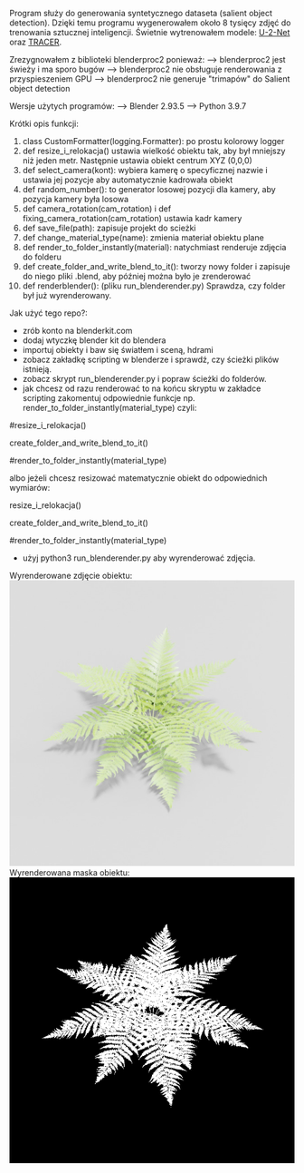 Program służy do generowania syntetycznego dataseta (salient object detection).
Dzięki temu programu wygenerowałem około 8 tysięcy zdjęć do trenowania sztucznej inteligencji. Świetnie wytrenowałem modele: [U-2-Net](https://github.com/xuebinqin/U-2-Net "U-2-Net") oraz [TRACER](https://github.com/Karel911/TRACER "TRACER"). 

Zrezygnowałem z biblioteki blenderproc2 ponieważ:
--> blenderproc2 jest świeży i ma sporo bugów
--> blenderproc2 nie obsługuje renderowania z przyspieszeniem GPU
--> blenderproc2 nie generuje "trimapów" do Salient object detection

Wersje użytych programów:
--> Blender 2.93.5
--> Python 3.9.7

Krótki opis funkcji:
1) class CustomFormatter(logging.Formatter):
po prostu kolorowy logger
2) def resize_i_relokacja()
ustawia wielkość obiektu tak, aby był mniejszy niż jeden metr. Następnie ustawia obiekt centrum XYZ (0,0,0)
3) def select_camera(kont):
wybiera kamerę o specyficznej nazwie i ustawia jej pozycje aby automatycznie kadrowała obiekt
4) def random_number():
to generator losowej pozycji dla kamery, aby pozycja kamery była losowa
5) def camera_rotation(cam_rotation) i def fixing_camera_rotation(cam_rotation)
ustawia kadr kamery
6) def save_file(path):
zapisuje projekt do scieżki
7) def change_material_type(name):
zmienia materiał obiektu plane
8) def render_to_folder_instantly(material):
natychmiast renderuje zdjęcia do folderu
9) def create_folder_and_write_blend_to_it():
tworzy nowy folder i zapisuje do niego pliki .blend, aby później można było je zrenderować
10) def renderblender(): (pliku run_blenderender.py)
Sprawdza, czy folder był już wyrenderowany.

Jak użyć tego repo?:
- zrób konto na blenderkit.com
- dodaj wtyczkę blender kit do blendera
- importuj obiekty i baw się światłem i sceną, hdrami
- zobacz zakładkę scripting w blenderze i sprawdź, czy ścieżki plików istnieją.
- zobacz skrypt run_blenderender.py i popraw ścieżki do folderów.
- jak chcesz od razu renderować to na końcu skryptu w zakładce scripting zakomentuj odpowiednie funkcje np. render_to_folder_instantly(material_type)
czyli:

#resize_i_relokacja()

create_folder_and_write_blend_to_it()

#render_to_folder_instantly(material_type)

albo jeżeli chcesz resizować matematycznie obiekt do odpowiednich wymiarów:

resize_i_relokacja()

create_folder_and_write_blend_to_it()

#render_to_folder_instantly(material_type)


- użyj python3 run_blenderender.py aby wyrenderować zdjęcia.

Wyrenderowane zdjęcie obiektu:
![Alt text](50_6c1541852ee6be129ae27d4aa81.jpg?raw=true "Title")
Wyrenderowana maska obiektu:
![Alt text](50_6c1541852ee6be129ae27d4aa81.png?raw=true "Title")

